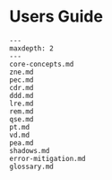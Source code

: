 # Users Guide

```{toctree}
---
maxdepth: 2
---
core-concepts.md
zne.md
pec.md
cdr.md
ddd.md
lre.md
rem.md
qse.md
pt.md
vd.md
pea.md
shadows.md
error-mitigation.md
glossary.md
```
